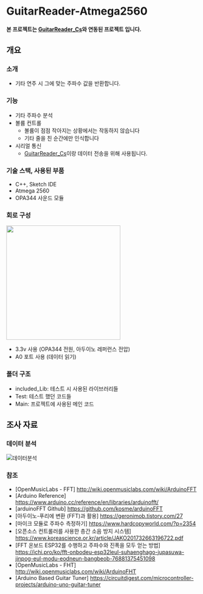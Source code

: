 # GuitarReader-Atmega2560
#### 본 프로젝트는 [GuitarReader_Cs](https://github.com/lcw3176/GuitarReader_Cs)와 연동된 프로젝트 입니다.
## 개요
### 소개
- 기타 연주 시 그에 맞는 주파수 값을 반환합니다.
### 기능
- 기타 주파수 분석
- 볼륨 컨트롤
    - 볼륨이 점점 작아지는 상황에서는 작동하지 않습니다
    - 기타 줄을 친 순간에만 인식합니다
- 시리얼 통신
    - [GuitarReader_Cs](https://github.com/lcw3176/GuitarReader_Cs)이랑 데이터 전송을 위해 사용됩니다.
### 기술 스택, 사용된 부품
- C++, Sketch IDE
- Atmega 2560
- OPA344 사운드 모듈

### 회로 구성
<img src="https://user-images.githubusercontent.com/59993347/143398275-069817ab-1a63-4ce6-9a4b-05fee07a63c3.jpg" height="300">

- 3.3v 사용 (OPA344 전원, 아두이노 레퍼런스 전압)
- A0 포트 사용 (데이터 읽기)

### 폴더 구조
- included_Lib: 테스트 시 사용된 라이브러리들
- Test: 테스트 했던 코드들
- Main: 프로젝트에 사용된 메인 코드

## 조사 자료
### 데이터 분석
![데이터분석](https://user-images.githubusercontent.com/59993347/139521515-095555d6-a22e-41e5-94a8-98ec07217c74.png)

### 참조
- [OpenMusicLabs - FFT] http://wiki.openmusiclabs.com/wiki/ArduinoFFT
- [Arduino Reference] https://www.arduino.cc/reference/en/libraries/arduinofft/
- [arduinoFFT Github] https://github.com/kosme/arduinoFFT
- [아두이노-푸리에 변환 (FFT)과 활용] https://geronimob.tistory.com/27
- [마이크 모듈로 주파수 측정하기] https://www.hardcopyworld.com/?p=2354
- [오픈소스 컨트롤러를 사용한 층간 소음 방지 시스템] https://www.koreascience.or.kr/article/JAKO201732663196722.pdf
- [FFT 온보드 ESP32를 수행하고 주파수와 진폭을 모두 얻는 방법] https://ichi.pro/ko/fft-onbodeu-esp32leul-suhaenghago-jupasuwa-jinpog-eul-modu-eodneun-bangbeob-76881375451098
- [OpenMusicLabs - FHT] http://wiki.openmusiclabs.com/wiki/ArduinoFHT
- [Arduino Based Guitar Tuner] https://circuitdigest.com/microcontroller-projects/arduino-uno-guitar-tuner